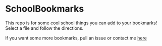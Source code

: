 # SchoolBookmarks

This repo is for some cool school things you can add to your bookmarks! Select a file and follow the directions.

If you want some more bookmarks, pull an issue or contact me [here](mailto:bestspark687090@gmail.com)
